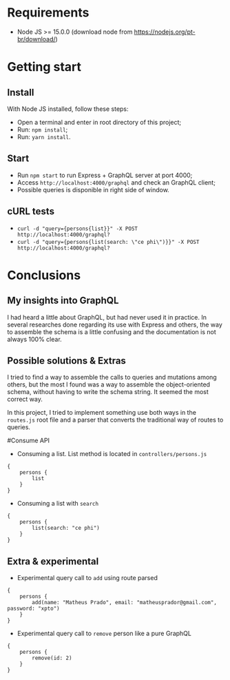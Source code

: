# Requirements 

- Node JS >= 15.0.0 (download node from https://nodejs.org/pt-br/download/)

# Getting start

## Install

With Node JS installed, follow these steps:

- Open a terminal and enter in root directory of this project;
- Run: `npm install`;
- Run: `yarn install`.

## Start

- Run `npm start` to run Express + GraphQL server at port 4000;
- Access `http://localhost:4000/graphql` and check an GraphQL client; 
- Possible queries is disponible in right side of window.

## cURL tests

- `curl -d "query={persons{list}}" -X POST http://localhost:4000/graphql?`
- `curl -d "query={persons{list(search: \"ce phi\")}}" -X POST http://localhost:4000/graphql?`

# Conclusions

## My insights into GraphQL

I had heard a little about GraphQL, but had never used it in practice. In several researches done regarding its use with Express and others, the way to assemble the schema is a little confusing and the documentation is not always 100% clear. 

## Possible solutions & Extras

I tried to find a way to assemble the calls to queries and mutations among others, but the most I found was a way to assemble the object-oriented schema, without having to write the schema string. It seemed the most correct way.

In this project, I tried to implement something use both ways in the `routes.js` root file and a parser that converts the traditional way of routes to queries. 

#Consume API

- Consuming a list. List method is located in `controllers/persons.js`
```
{
    persons {
        list
    }    
}
```

- Consuming a list with `search`
```
{
    persons {
        list(search: "ce phi")
    }    
}
```

## Extra & experimental

- Experimental query call to `add` using route parsed
```
{
    persons {
        add(name: "Matheus Prado", email: "matheusprador@gmail.com", password: "xpto")
    }    
}
```

- Experimental query call to `remove` person like a pure GraphQL
```
{
    persons {
        remove(id: 2)
    }    
}
```

